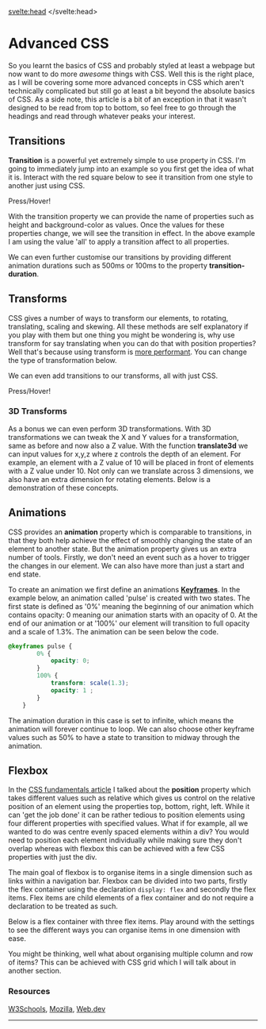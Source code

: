 <script>
    import Transforms from "$lib/CSSTransforms.svelte";
    import CSS3D from "$lib/CSS3D.svelte";
    import Animations from "$lib/CSSAnimations.svelte";
    import ZIndex from "$lib/ZIndex.svelte";
	import Flexbox from "$lib/Flexbox.svelte";
    import '$lib/styles/vscode-dark.css';
</script>

<svelte:head>
	<title>Advanced CSS | Sergen Karaoglan</title>
	<meta name="description" content="Learn to do more with CSS" />
</svelte:head>


# Advanced CSS

So you learnt the basics of CSS and probably styled at least a webpage but now want to do more *awesome* things with CSS. Well this is the right place, as I will be covering
some more advanced concepts in CSS which aren't technically complicated but still go at least a bit beyond the absolute basics of CSS. As a side note, this article is a bit of an exception in that it wasn't designed to be read from top to bottom, so feel free to go through the headings and read through whatever peaks your interest.

## Transitions

**Transition** is a powerful yet extremely simple to use property in CSS. I'm going to immediately jump into an example so you first get the idea of what it is.
Interact with the red square below to see it transition from one style to another just using CSS.

<div class="h-32 w-32 mx-auto flex-center">
    <div class="transition-all duration-500 rounded-none bg-red-700 h-32 w-32 mx-auto hover:bg-red-500 hover:rounded-3xl hover:h-24 hover:w-24 hover:text-sm text-white flex-center">
        Press/Hover!
    </div>
</div>

With the transition property we can provide the name of properties such as height and background-color as values. Once the values for these properties change, we will see the transition in effect. In the above example I am using the value 'all' to apply a transition affect to all properties.

We can even further customise our transitions by providing different animation durations such as 500ms or 100ms to the property **transition-duration**.

## Transforms

CSS gives a number of ways to transform our elements, to rotating, translating, scaling and skewing.
All these methods are self explanatory if you play with them but one thing you might be wondering is, why use transform for say translating when you can do that with position properties? Well that's because using transform is [more performant](https://stackoverflow.com/questions/7108941/css-transform-vs-position). You can change the type of transformation below.

<figure>
	<Transforms />
</figure>

We can even add transitions to our transforms, all with just CSS.

<div class="transition-all duration-500 text-white flex-center mx-auto w-28 h-28 bg-blue-500 hover:scale-x-150 hover:scale-y-150 hover:rotate-180 hover:translate-x-28 rounded">
Press/Hover!
</div>

### 3D Transforms
As a bonus we can even perform 3D transformations. With 3D transformations we can tweak the X and Y values for a transformation, same as before and now also a Z value.
With the function **translate3d** we can input values for x,y,z where z controls the depth of an element. For example, an element with a Z value of 10 will be placed in front of elements with a Z value under 10. Not only can we translate across 3 dimensions, we also have an extra dimension for rotating elements. Below is a demonstration of these concepts.

<figure>
	<ZIndex />
</figure>

<CSS3D />

## Animations
CSS provides an **animation** property which is comparable to transitions, in that they both help achieve the effect of smoothly changing the state of an element to another state. But the animation property gives us an extra number of tools. Firstly, we don't need an event such as a hover to trigger the changes in our element. We can also have more than just a start and end state.

To create an animation we first define an animations **[Keyframes](https://en.wikipedia.org/wiki/Key_frame)**. In the example below, an animation called 'pulse' is created with two states. The first state is defined as '0%' meaning the beginning of our animation which contains opacity: 0 meaning our animation starts with an opacity of 0. At the end of our animation or at '100%' our element will transition to full opacity and a scale of 1.3%. The animation can be seen below the code.
```CSS
@keyframes pulse {
		0% {
			opacity: 0;
		}
		100% {
			transform: scale(1.3);
			opacity: 1 ;
		}
	}
```

<Animations />

The animation duration in this case is set to infinite, which means the animation will forever continue to loop. We can also choose other keyframe values such as 50% to have a state to transition to midway through the animation.

## Flexbox

In the [CSS fundamentals article](css-fundamentals) I talked about the **position** property which takes different values such as relative which gives us control on the relative position of an element using the properties top, bottom, right, left. While it can 'get the job done' it can be rather tedious to position elements using four different properties with specified values. What if for example, all we wanted to do was centre evenly spaced elements within a div? You would need to position each element individually while making sure they don't overlap whereas with flexbox this can be achieved with a few CSS properties with just the div.

The main goal of flexbox is to organise items in a single dimension such as links within a navigation bar. Flexbox can be divided into two parts, firstly the flex container using the declaration ```display: flex``` and secondly the flex items. Flex items are child elements of a flex container and do not require a declaration to be treated as such.

Below is a flex container with three flex items. Play around with the settings to see the different ways you can organise items in one dimension with ease.

<Flexbox />

You might be thinking, well what about organising multiple column and row of items? This can be achieved with CSS grid which I will talk about in another section.
<!-- ## Make your own animation!
CSS provides surprisingly simple yet powerful tools that can be taken far depending on how creative you decide to be with it.  -->

### Resources
[W3Schools](https://www.w3schools.com/css/),
[Mozilla](https://developer.mozilla.org/en-US/docs/Web/CSS),
[Web.dev](https://web.dev/learn/css/)

___